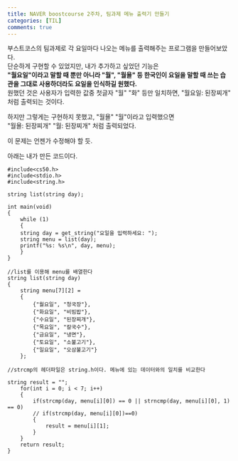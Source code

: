 ```yaml
---
title: NAVER boostcourse 2주차, 팀과제 메뉴 출력기 만들기
categories: [TIL]
comments: true
---
```


부스트코스의 팀과제로 각 요일마다 나오는 메뉴를 출력해주는 프로그램을 만들어보았다.   
단순하게 구현할 수 있었지만, 내가 추가하고 싶었던 기능은   
**"월요일"이라고 말할 때 뿐만 아니라 "월", "월욜" 등 한국인이 요일을 말할 때 쓰는 습관을 그대로 사용하더라도 요일을 인식하길 원했다.**   
원했던 것은 사용자가 입력한 값중 첫글자 "월" "화" 등만 일치하면, "월요일: 된장찌개" 처럼 출력되는 것이다.   

하지만 그렇게는 구현하지 못했고, "월욜" "월"이라고 입력했으면   
"월욜: 된장찌개" "월: 된장찌개" 처럼 출력되었다.

이 문제는 언젠가 수정해야 할 듯.

아래는 내가 만든 코드이다.

```
#include<cs50.h>
#include<stdio.h>
#include<string.h>

string list(string day);

int main(void)
{  
    while (1) 
    {
    string day = get_string("요일을 입력하세요: "); 
    string menu = list(day);
    printf("%s: %s\n", day, menu);  
    }
}

//list를 이용해 menu를 배열한다
string list(string day)
{      
    string menu[7][2] = 
    {
        {"월요일", "청국장"},
        {"화요일", "비빔밥"},
        {"수요일", "된장찌개"},
        {"목요일", "칼국수"},
        {"금요일", "냉면"},
        {"토요일", "소불고기"},
        {"일요일", "오삼불고기"}
    };

//strcmp의 헤더파일은 string.h이다. 메뉴에 있는 데이터와의 일치를 비교한다

string result = "";
    for(int i = 0; i < 7; i++)
    {
        if(strcmp(day, menu[i][0]) == 0 || strncmp(day, menu[i][0], 1) == 0)
        // if(strcmp(day, menu[i][0])==0)
        {
            result = menu[i][1];
        }
    }
    return result;
}
```

